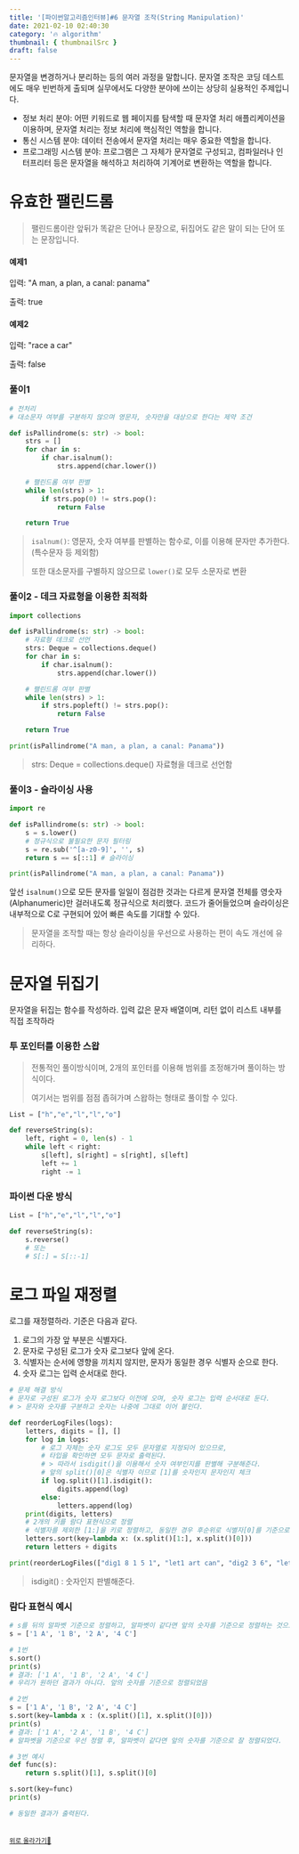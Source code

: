 ```yaml
---
title: '[파이썬알고리즘인터뷰]#6 문자열 조작(String Manipulation)'
date: 2021-02-10 02:40:30
category: '🔥 algorithm'
thumbnail: { thumbnailSrc }
draft: false
---
```


문자열을 변경하거나 분리하는 등의 여러 과정을 말합니다. 문자열 조작은 코딩 데스트에도 매우 빈번하게 출되며 실무에서도 다양한 분야에 쓰이는 상당히 실용적인 주제입니다.

- 정보 처리 분야: 어떤 키워드로 웹 페이지를 탐색할 때 문자열 처리 애플리케이션을 이용하며, 문자열 처리는 정보 처리에 핵심적인 역할을 합니다.
- 통신 시스템 분야: 데이터 전송에서 문자열 처리는 매우 중요한 역할을 합니다.
- 프로그래밍 시스템 분야: 프로그램은 그 자체가 문자열로 구성되고, 컴파일러나 인터프리터 등은 문자열을 해석하고 처리하여 기계어로 변환하는 역할을 합니다.

# 유효한 팰린드롬

> 팰린드롬이란 앞뒤가 똑같은 단어나 문장으로, 뒤집어도 같은 말이 되는 단어 또는 문장입니다.

#### 예제1

입력: "A man, a plan, a canal: panama"

출력: true

#### 예제2

입력: "race a car"

출력: false

### 풀이1

```python
# 전처리
# 대소문자 여부를 구분하지 않으며 영문자, 숫자만을 대상으로 한다는 제약 조건

def isPallindrome(s: str) -> bool:
    strs = []
    for char in s:
        if char.isalnum():
            strs.append(char.lower())

    # 팰린드롬 여부 판별
    while len(strs) > 1:
        if strs.pop(0) != strs.pop():
            return False

    return True
```

> `isalnum()`: 영문자, 숫자 여부를 판별하는 함수로, 이를 이용해 문자만 추가한다. (특수문자 등 제외함)
>
> 또한 대소문자를 구별하지 않으므로 `lower()`로 모두 소문자로 변환

### 풀이2 - 데크 자료형을 이용한 최적화

```python
import collections

def isPallindrome(s: str) -> bool:
    # 자료형 데크로 선언
    strs: Deque = collections.deque()
    for char in s:
        if char.isalnum():
            strs.append(char.lower())

    # 팰린드롬 여부 판별
    while len(strs) > 1:
        if strs.popleft() != strs.pop():
            return False

    return True

print(isPallindrome("A man, a plan, a canal: Panama"))
```

> strs: Deque = collections.deque() 자료형을 데크로 선언함

### 풀이3 - 슬라이싱 사용

```python
import re

def isPallindrome(s: str) -> bool:
    s = s.lower()
    # 정규식으로 불필요한 문자 필터링
    s = re.sub('^[a-z0-9]', '', s)
    return s == s[::1] # 슬라이싱

print(isPallindrome("A man, a plan, a canal: Panama"))
```

앞선 `isalnum()`으로 모든 문자를 일일이 점검한 것과는 다르게 문자열 전체를 영숫자(Alphanumeric)만 걸러내도록 정규식으로 처리했다. 코드가 줄어들었으며 슬라이싱은 내부적으로 C로 구현되어 있어 빠른 속도를 기대할 수 있다.

> 문자열을 조작할 때는 항상 슬라이싱을 우선으로 사용하는 편이 속도 개선에 유리하다.

# 문자열 뒤집기

문자열을 뒤집는 함수를 작성하라. 입력 값은 문자 배열이며, 리턴 없이 리스트 내부를 직접 조작하라

### 투 포인터를 이용한 스왑

> 전통적인 풀이방식이며, 2개의 포인터를 이용해 범위를 조정해가며 풀이하는 방식이다.
>
> 여기서는 범위를 점점 좁혀가며 스왑하는 형태로 풀이할 수 있다.

```python
List = ["h","e","l","l","o"]

def reverseString(s):
    left, right = 0, len(s) - 1
    while left < right:
        s[left], s[right] = s[right], s[left]
        left += 1
        right -= 1
```

### 파이썬 다운 방식

```python
List = ["h","e","l","l","o"]

def reverseString(s):
    s.reverse()
    # 또는
    # S[:] = S[::-1]
```

# 로그 파일 재정렬

로그를 재정렬하라. 기준은 다음과 같다.

1. 로그의 가장 앞 부분은 식별자다.
2. 문자로 구성된 로그가 숫자 로그보다 앞에 온다.
3. 식별자는 순서에 영향을 끼치지 않지만, 문자가 동일한 경우 식별자 순으로 한다.
4. 숫자 로그는 입력 순서대로 한다.

```python
# 문제 해결 방식
# 문자로 구성된 로그가 숫자 로그보다 이전에 오며, 숫자 로그는 입력 순서대로 둔다.
# > 문자와 숫자를 구분하고 숫자는 나중에 그대로 이어 붙인다.

def reorderLogFiles(logs):
    letters, digits = [], []
    for log in logs:        
        # 로그 자체는 숫자 로그도 모두 문자열로 지정되어 있으므로, 
        # 타입을 확인하면 모두 문자로 출력된다.
        # > 따라서 isdigit()을 이용해서 숫자 여부인지를 판별해 구분해준다.
        # 앞의 split()[0]은 식별자 이므로 [1]를 숫자인지 문자인지 체크
        if log.split()[1].isdigit():
            digits.append(log)
        else:
            letters.append(log)
    print(digits, letters)
    # 2개의 키를 람다 표현식으로 정렬
    # 식별자를 제외한 [1:]을 키로 정렬하고, 동일한 경우 후순위로 식별자[0]를 기준으로 정렬
    letters.sort(key=lambda x: (x.split()[1:], x.split()[0]))
    return letters + digits

print(reorderLogFiles(["dig1 8 1 5 1", "let1 art can", "dig2 3 6", "let2 own kit dig", "let3 art zero"]))
```

> isdigit() : 숫자인지 판별해준다.



### 람다 표현식 예시

```python
# s를 뒤의 알파벳 기준으로 정렬하고, 알파벳이 같다면 앞의 숫자를 기준으로 정렬하는 것으로 함
s = ['1 A', '1 B', '2 A', '4 C']

# 1번
s.sort()
print(s)
# 결과: ['1 A', '1 B', '2 A', '4 C']
# 우리가 원하던 결과가 아니다. 앞의 숫자를 기준으로 정렬되었음

# 2번
s = ['1 A', '1 B', '2 A', '4 C']
s.sort(key=lambda x : (x.split()[1], x.split()[0]))
print(s)
# 결과: ['1 A', '2 A', '1 B', '4 C']
# 알파벳을 기준으로 우선 정렬 후, 알파벳이 같다면 앞의 숫자를 기준으로 잘 정렬되었다.

# 3번 예시
def func(s):
    return s.split()[1], s.split()[0]

s.sort(key=func)
print(s)

# 동일한 결과가 출력된다.
```



<br />
<a href='#'><small class='up-button'>위로 올라가기💨</small></a>
<br />